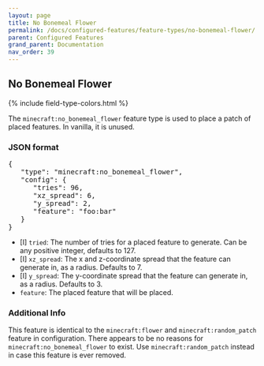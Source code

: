```yaml
---
layout: page
title: No Bonemeal Flower
permalink: /docs/configured-features/feature-types/no-bonemeal-flower/
parent: Configured Features
grand_parent: Documentation
nav_order: 39
---
```


## No Bonemeal Flower

<head>
    {% include field-type-colors.html %}
</head>

The `minecraft:no_bonemeal_flower` feature type is used to place a patch of placed features. In vanilla, it is unused.

### JSON format

<pre>
{
   "type": "minecraft:no_bonemeal_flower",
   "config": {
      "tries": 96,
      "xz_spread": 6,
      "y_spread": 2,
      "feature": "foo:bar"
   }
}
</pre>

* <span int>[I]</span> `tried`: The number of tries for a placed feature to generate. Can be any positive integer, defaults to 127.
* <span int>[I]</span> `xz_spread`: The x and z-coordinate spread that the feature can generate in, as a radius. Defaults to 7.
* <span int>[I]</span> `y_spread`: The y-coordinate spread that the feature can generate in, as a radius. Defaults to 3.
* `feature`: The placed feature that will be placed.

### Additional Info

This feature is identical to the `minecraft:flower` and `minecraft:random_patch` feature in configuration. There appears to be no reasons for `minecraft:no_bonemeal_flower` to exist. Use `minecraft:random_patch` instead in case this feature is ever removed.